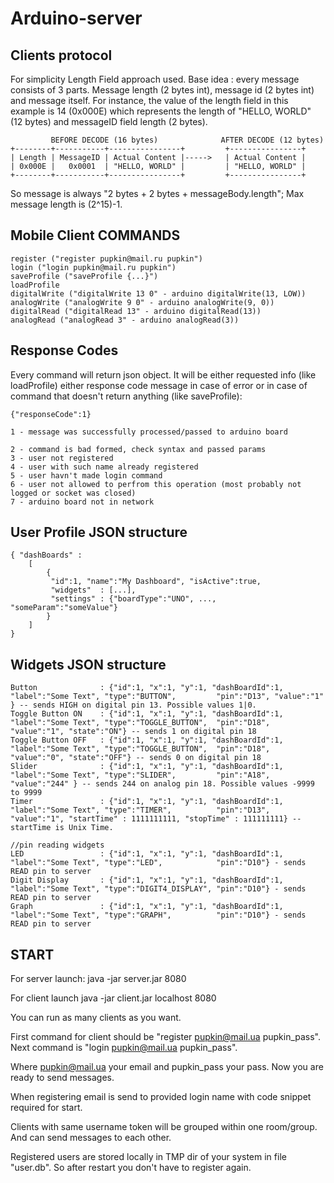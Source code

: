 # Arduino-server


## Clients protocol

For simplicity Length Field approach used. Base idea : every message consists of 3 parts. 
Message length (2 bytes int), message id (2 bytes int) and message itself. For instance, the value of the length field in this example is 14 (0x000E) which represents the length of "HELLO, WORLD" (12 bytes) and messageID field length (2 bytes).

	         BEFORE DECODE (16 bytes)              AFTER DECODE (12 bytes)
	+--------+-----------+----------------+         +----------------+
	| Length | MessageID | Actual Content |----->   | Actual Content |
	| 0x000E |   0x0001  | "HELLO, WORLD" |         | "HELLO, WORLD" |
	+--------+-----------+----------------+         +----------------+

So message is always "2 bytes + 2 bytes + messageBody.length"; Max message length is (2^15)-1.

## Mobile Client COMMANDS
	register ("register pupkin@mail.ru pupkin")
	login ("login pupkin@mail.ru pupkin")
	saveProfile ("saveProfile {...}")
	loadProfile
	digitalWrite ("digitalWrite 13 0" - arduino digitalWrite(13, LOW))
	analogWrite ("analogWrite 9 0" - arduino analogWrite(9, 0))
	digitalRead ("digitalRead 13" - arduino digitalRead(13))
	analogRead ("analogRead 3" - arduino analogRead(3))

## Response Codes
Every command will return json object. It will be either requested info (like loadProfile) either response code message in case of error or in case of command that doesn't return anything (like saveProfile):

	{"responseCode":1}

    1 - message was successfully processed/passed to arduino board
    
    2 - command is bad formed, check syntax and passed params
    3 - user not registered
    4 - user with such name already registered
    5 - user havn't made login command
    6 - user not allowed to perfrom this operation (most probably not logged or socket was closed)
    7 - arduino board not in network

## User Profile JSON structure
	{ "dashBoards" : 
		[ 
			{
			 "id":1, "name":"My Dashboard", "isActive":true, 
			 "widgets"  : [...], 
			 "settings" : {"boardType":"UNO", ..., "someParam":"someValue"}
			}
		]
	}

## Widgets JSON structure

	Button				: {"id":1, "x":1, "y":1, "dashBoardId":1, "label":"Some Text", "type":"BUTTON",         "pin":"D13", "value":"1"   } -- sends HIGH on digital pin 13. Possible values 1|0.
	Toggle Button ON	: {"id":1, "x":1, "y":1, "dashBoardId":1, "label":"Some Text", "type":"TOGGLE_BUTTON",  "pin":"D18", "value":"1", "state":"ON"} -- sends 1 on digital pin 18
	Toggle Button OFF	: {"id":1, "x":1, "y":1, "dashBoardId":1, "label":"Some Text", "type":"TOGGLE_BUTTON",  "pin":"D18", "value":"0", "state":"OFF"} -- sends 0 on digital pin 18
	Slider				: {"id":1, "x":1, "y":1, "dashBoardId":1, "label":"Some Text", "type":"SLIDER",         "pin":"A18", "value":"244" } -- sends 244 on analog pin 18. Possible values -9999 to 9999
	Timer				: {"id":1, "x":1, "y":1, "dashBoardId":1, "label":"Some Text", "type":"TIMER",          "pin":"D13", "value":"1", "startTime" : 1111111111, "stopTime" : 111111111} -- startTime is Unix Time.

	//pin reading widgets
	LED					: {"id":1, "x":1, "y":1, "dashBoardId":1, "label":"Some Text", "type":"LED",            "pin":"D10"} - sends READ pin to server
	Digit Display		: {"id":1, "x":1, "y":1, "dashBoardId":1, "label":"Some Text", "type":"DIGIT4_DISPLAY", "pin":"D10"} - sends READ pin to server
	Graph				: {"id":1, "x":1, "y":1, "dashBoardId":1, "label":"Some Text", "type":"GRAPH",          "pin":"D10"} - sends READ pin to server

## START

For server launch:
java -jar server.jar 8080

For client launch
java -jar client.jar localhost 8080

You can run as many clients as you want.

First command for client should be "register pupkin@mail.ua pupkin_pass".
Next command is "login pupkin@mail.ua pupkin_pass".

Where pupkin@mail.ua your email and pupkin_pass your pass. Now you are ready to send messages.

When registering email is send to provided login name with code snippet required for start.

Clients with same username token will be grouped within one room/group. And can send messages to each other.

Registered users are stored locally in TMP dir of your system in file "user.db". So after restart you don't have to register again.

